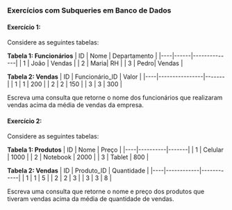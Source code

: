 ### Exercícios com Subqueries em Banco de Dados

#### Exercício 1:
Considere as seguintes tabelas:

**Tabela 1: Funcionários**
| ID | Nome | Departamento |
|----|------|--------------|
| 1  | João | Vendas       |
| 2  | Maria| RH           |
| 3  | Pedro| Vendas       |

**Tabela 2: Vendas**
| ID | Funcionário_ID | Valor |
|----|----------------|-------|
| 1  | 1              | 200   |
| 2  | 2              | 150   |
| 3  | 3              | 300   |

Escreva uma consulta que retorne o nome dos funcionários que realizaram vendas acima da média de vendas da empresa.

#### Exercício 2:
Considere as seguintes tabelas:

**Tabela 1: Produtos**
| ID | Nome     | Preço |
|----|----------|-------|
| 1  | Celular  | 1000  |
| 2  | Notebook | 2000  |
| 3  | Tablet   | 800   |

**Tabela 2: Vendas**
| ID | Produto_ID | Quantidade |
|----|------------|------------|
| 1  | 1          | 5          |
| 2  | 2          | 3          |
| 3  | 3          | 8          |

Escreva uma consulta que retorne o nome e preço dos produtos que tiveram vendas acima da média de quantidade de vendas.